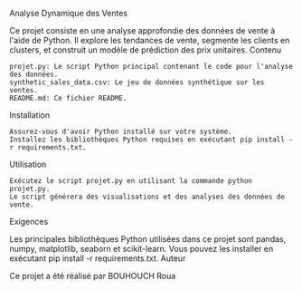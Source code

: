 Analyse Dynamique des Ventes

Ce projet consiste en une analyse approfondie des données de vente à l'aide de Python. Il explore les tendances de vente, segmente les clients en clusters, et construit un modèle de prédiction des prix unitaires.
Contenu

    projet.py: Le script Python principal contenant le code pour l'analyse des données.
    synthetic_sales_data.csv: Le jeu de données synthétique sur les ventes.
    README.md: Ce fichier README.

Installation

    Assurez-vous d'avoir Python installé sur votre système.
    Installez les bibliothèques Python requises en exécutant pip install -r requirements.txt.

Utilisation

    Exécutez le script projet.py en utilisant la commande python projet.py.
    Le script générera des visualisations et des analyses des données de vente.

Exigences

Les principales bibliothèques Python utilisées dans ce projet sont pandas, numpy, matplotlib, seaborn et scikit-learn. Vous pouvez les installer en exécutant pip install -r requirements.txt.
Auteur

Ce projet a été réalisé par BOUHOUCH Roua
